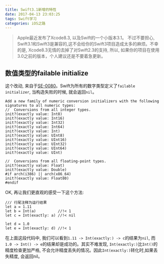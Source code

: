 ```yaml
---
title: Swift3.1新增的特性
date: 2017-04-13 23:03:25
tags: Swift学习
categories: iOS之路
---
```


> Apple最近发布了Xcode8.3, 以及Swift的一个小版本3.1。 不过不要担心, Swift3.1和Swift3是兼容的,这不会给你的Swift3项目造成太多的麻烦。不幸的是, Xcode8.3无情的去掉了对Swift2.3的支持, 所以, 如果你的项目在使用3.0之前的版本，个人建议还是不要着急更新。


## 数值类型的failable initialize

这个改动, 来自于[SE-0080](https://github.com/apple/swift-evolution/blob/master/proposals/0080-failable-numeric-initializers.md)。Swift为所有的数字类型定义了`failable initializer`, 当构造失败的时候, 就会返回`nil`。

```
Add a new family of numeric conversion initializers with the following signatures to all numeric types:
//  Conversions from all integer types.
init?(exactly value: Int8)
init?(exactly value: Int16)
init?(exactly value: Int32)
init?(exactly value: Int64)
init?(exactly value: Int)
init?(exactly value: UInt8)
init?(exactly value: UInt16)
init?(exactly value: UInt32)
init?(exactly value: UInt64)
init?(exactly value: UInt)

//  Conversions from all floating-point types.
init?(exactly value: Float)
init?(exactly value: Double)
#if arch(i386) || arch(x86_64)
init?(exactly value: Float80)
#endif
```

OK, 再让我们更直观的感受一下这个方法:

```
/// 行尾注释为运行结果
let a = 1.11
let b = Int(a)          //!< 1
let c = Int(exactly: a) //!< nil

let d = 1.0
let e = Int(exactly: d) //!< 1
```
在上面这段代码中, 我们可以看到`1.11 -> Int(exactly:) -> c`的结果为`nil`, 而`1.0 -> Int() -> e`的结果却是成功的。其实不难发现, `Int(exactly:)`比`Int()`的精度检查更加严格, 不会允许精度丢失的情况。因此`Int(exactly:)`转化时,如果丢失精度, 会返回nil。





